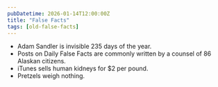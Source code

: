 ```yaml
---
pubDatetime: 2026-01-14T12:00:00Z
title: "False Facts"
tags: [old-false-facts]
---
```


- Adam Sandler is invisible 235 days of the year.
- Posts on Daily False Facts are commonly written by a counsel of 86 Alaskan citizens.
- iTunes sells human kidneys for $2 per pound.
- Pretzels weigh nothing.
